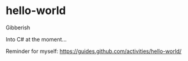 # hello-world
Gibberish

Into C# at the moment... 

Reminder for myself:
https://guides.github.com/activities/hello-world/

